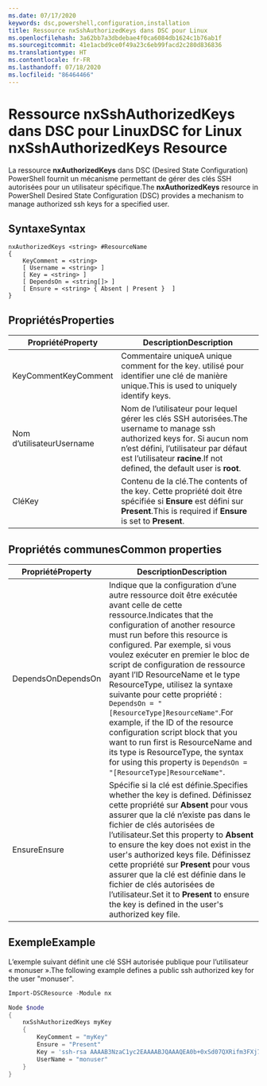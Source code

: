 ```yaml
---
ms.date: 07/17/2020
keywords: dsc,powershell,configuration,installation
title: Ressource nxSshAuthorizedKeys dans DSC pour Linux
ms.openlocfilehash: 3a62bb7a3dbdebae4f0ca6084db1624c1b76ab1f
ms.sourcegitcommit: 41e1acbd9ce0f49a23c6eb99facd2c280d836836
ms.translationtype: HT
ms.contentlocale: fr-FR
ms.lasthandoff: 07/18/2020
ms.locfileid: "86464466"
---
```

# <a name="dsc-for-linux-nxsshauthorizedkeys-resource"></a><span data-ttu-id="df09c-103">Ressource nxSshAuthorizedKeys dans DSC pour Linux</span><span class="sxs-lookup"><span data-stu-id="df09c-103">DSC for Linux nxSshAuthorizedKeys Resource</span></span>

<span data-ttu-id="df09c-104">La ressource **nxAuthorizedKeys** dans DSC (Desired State Configuration) PowerShell fournit un mécanisme permettant de gérer des clés SSH autorisées pour un utilisateur spécifique.</span><span class="sxs-lookup"><span data-stu-id="df09c-104">The **nxAuthorizedKeys** resource in PowerShell Desired State Configuration (DSC) provides a mechanism to manage authorized ssh keys for a specified user.</span></span>

## <a name="syntax"></a><span data-ttu-id="df09c-105">Syntaxe</span><span class="sxs-lookup"><span data-stu-id="df09c-105">Syntax</span></span>

```Syntax
nxAuthorizedKeys <string> #ResourceName
{
    KeyComment = <string>
    [ Username = <string> ]
    [ Key = <string> ]
    [ DependsOn = <string[]> ]
    [ Ensure = <string> { Absent | Present }  ]
}
```

## <a name="properties"></a><span data-ttu-id="df09c-106">Propriétés</span><span class="sxs-lookup"><span data-stu-id="df09c-106">Properties</span></span>

|<span data-ttu-id="df09c-107">Propriété</span><span class="sxs-lookup"><span data-stu-id="df09c-107">Property</span></span> |<span data-ttu-id="df09c-108">Description</span><span class="sxs-lookup"><span data-stu-id="df09c-108">Description</span></span> |
|---|---|
|<span data-ttu-id="df09c-109">KeyComment</span><span class="sxs-lookup"><span data-stu-id="df09c-109">KeyComment</span></span> |<span data-ttu-id="df09c-110">Commentaire unique</span><span class="sxs-lookup"><span data-stu-id="df09c-110">A unique comment for the key.</span></span> <span data-ttu-id="df09c-111">utilisé pour identifier une clé de manière unique.</span><span class="sxs-lookup"><span data-stu-id="df09c-111">This is used to uniquely identify keys.</span></span> |
|<span data-ttu-id="df09c-112">Nom d’utilisateur</span><span class="sxs-lookup"><span data-stu-id="df09c-112">Username</span></span> |<span data-ttu-id="df09c-113">Nom de l’utilisateur pour lequel gérer les clés SSH autorisées.</span><span class="sxs-lookup"><span data-stu-id="df09c-113">The username to manage ssh authorized keys for.</span></span> <span data-ttu-id="df09c-114">Si aucun nom n’est défini, l’utilisateur par défaut est l’utilisateur **racine**.</span><span class="sxs-lookup"><span data-stu-id="df09c-114">If not defined, the default user is **root**.</span></span> |
|<span data-ttu-id="df09c-115">Clé</span><span class="sxs-lookup"><span data-stu-id="df09c-115">Key</span></span> |<span data-ttu-id="df09c-116">Contenu de la clé.</span><span class="sxs-lookup"><span data-stu-id="df09c-116">The contents of the key.</span></span> <span data-ttu-id="df09c-117">Cette propriété doit être spécifiée si **Ensure** est défini sur **Present**.</span><span class="sxs-lookup"><span data-stu-id="df09c-117">This is required if **Ensure** is set to **Present**.</span></span>|

## <a name="common-properties"></a><span data-ttu-id="df09c-118">Propriétés communes</span><span class="sxs-lookup"><span data-stu-id="df09c-118">Common properties</span></span>

|<span data-ttu-id="df09c-119">Propriété</span><span class="sxs-lookup"><span data-stu-id="df09c-119">Property</span></span> |<span data-ttu-id="df09c-120">Description</span><span class="sxs-lookup"><span data-stu-id="df09c-120">Description</span></span> |
|---|---|
|<span data-ttu-id="df09c-121">DependsOn</span><span class="sxs-lookup"><span data-stu-id="df09c-121">DependsOn</span></span> |<span data-ttu-id="df09c-122">Indique que la configuration d’une autre ressource doit être exécutée avant celle de cette ressource.</span><span class="sxs-lookup"><span data-stu-id="df09c-122">Indicates that the configuration of another resource must run before this resource is configured.</span></span> <span data-ttu-id="df09c-123">Par exemple, si vous voulez exécuter en premier le bloc de script de configuration de ressource ayant l’ID ResourceName et le type ResourceType, utilisez la syntaxe suivante pour cette propriété : `DependsOn = "[ResourceType]ResourceName"`.</span><span class="sxs-lookup"><span data-stu-id="df09c-123">For example, if the ID of the resource configuration script block that you want to run first is ResourceName and its type is ResourceType, the syntax for using this property is `DependsOn = "[ResourceType]ResourceName"`.</span></span> |
|<span data-ttu-id="df09c-124">Ensure</span><span class="sxs-lookup"><span data-stu-id="df09c-124">Ensure</span></span> |<span data-ttu-id="df09c-125">Spécifie si la clé est définie.</span><span class="sxs-lookup"><span data-stu-id="df09c-125">Specifies whether the key is defined.</span></span> <span data-ttu-id="df09c-126">Définissez cette propriété sur **Absent** pour vous assurer que la clé n’existe pas dans le fichier de clés autorisées de l’utilisateur.</span><span class="sxs-lookup"><span data-stu-id="df09c-126">Set this property to **Absent** to ensure the key does not exist in the user's authorized keys file.</span></span> <span data-ttu-id="df09c-127">Définissez cette propriété sur **Present** pour vous assurer que la clé est définie dans le fichier de clés autorisées de l’utilisateur.</span><span class="sxs-lookup"><span data-stu-id="df09c-127">Set it to **Present** to ensure the key is defined in the user's authorized key file.</span></span> |

## <a name="example"></a><span data-ttu-id="df09c-128">Exemple</span><span class="sxs-lookup"><span data-stu-id="df09c-128">Example</span></span>

<span data-ttu-id="df09c-129">L’exemple suivant définit une clé SSH autorisée publique pour l’utilisateur « monuser ».</span><span class="sxs-lookup"><span data-stu-id="df09c-129">The following example defines a public ssh authorized key for the user "monuser".</span></span>

```powershell
Import-DSCResource -Module nx

Node $node
{
    nxSshAuthorizedKeys myKey
    {
        KeyComment = "myKey"
        Ensure = "Present"
        Key = 'ssh-rsa AAAAB3NzaC1yc2EAAAABJQAAAQEA0b+0xSd07QXRifm3FXj7Pn/DblA6QI5VAkDm6OivFzj3U6qGD1VJ6AAxWPCyMl/qhtpRtxZJDu/TxD8AyZNgc8aN2CljN1hOMbBRvH2q5QPf/nCnnJRaGsrxIqZjyZdYo9ZEEzjZUuMDM5HI1LA9B99k/K6PK2Bc1NLivpu7nbtVG2tLOQs+GefsnHuetsRMwo/+c3LtwYm9M0XfkGjYVCLO4CoFuSQpvX6AB3TedUy6NZ0iuxC0kRGg1rIQTwSRcw+McLhslF0drs33fw6tYdzlLBnnzimShMuiDWiT37WqCRovRGYrGCaEFGTG2e0CN8Co8nryXkyWc6NSDNpMzw== rsa-key-20150401'
        UserName = "monuser"
    }
}
```
